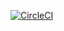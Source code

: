 [![CircleCI](https://circleci.com/gh/rayriffy/demo-circleci.svg?style=svg)](https://circleci.com/gh/rayriffy/demo-circleci)
